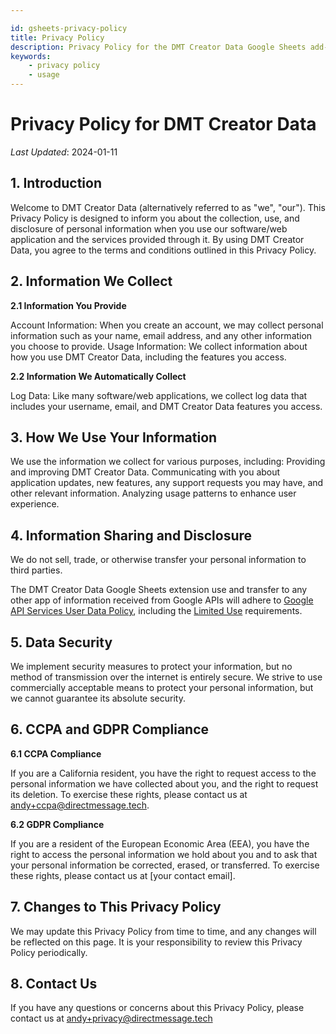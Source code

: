 ```yaml
---

id: gsheets-privacy-policy
title: Privacy Policy
description: Privacy Policy for the DMT Creator Data Google Sheets add-on
keywords:
    - privacy policy
    - usage
---
```




# Privacy Policy for DMT Creator Data
_Last Updated_: 2024-01-11

## 1. Introduction

Welcome to DMT Creator Data (alternatively referred to as "we", "our"). This Privacy Policy is designed to inform you about the collection, use, and disclosure of personal information when you use our software/web application and the services provided through it. By using DMT Creator Data, you agree to the terms and conditions outlined in this Privacy Policy.

## 2. Information We Collect

**2.1 Information You Provide**

Account Information: When you create an account, we may collect personal information such as your name, email address, and any other information you choose to provide.
Usage Information: We collect information about how you use DMT Creator Data, including the features you access.

**2.2 Information We Automatically Collect**

Log Data: Like many software/web applications, we collect log data that includes your username, email, and DMT Creator Data features you access.

## 3. How We Use Your Information

We use the information we collect for various purposes, including:
Providing and improving DMT Creator Data.
Communicating with you about application updates, new features, any support requests you may have, and other relevant information.
Analyzing usage patterns to enhance user experience.

## 4. Information Sharing and Disclosure

We do not sell, trade, or otherwise transfer your personal information to third parties.

The DMT Creator Data Google Sheets extension use and transfer to any other app of information received from Google APIs will adhere to [Google API Services User Data Policy](https://developers.google.com/terms/api-services-user-data-policy#additional_requirements_for_specific_api_scopes), including the [Limited Use](https://developers.google.com/terms/api-services-user-data-policy#additional_requirements_for_specific_api_scopes) requirements.

## 5. Data Security

We implement security measures to protect your information, but no method of transmission over the internet is entirely secure. We strive to use commercially acceptable means to protect your personal information, but we cannot guarantee its absolute security.

## 6. CCPA and GDPR Compliance

**6.1 CCPA Compliance**

If you are a California resident, you have the right to request access to the personal information we have collected about you, and the right to request its deletion. To exercise these rights, please contact us at andy+ccpa@directmessage.tech.

**6.2 GDPR Compliance**

If you are a resident of the European Economic Area (EEA), you have the right to access the personal information we hold about you and to ask that your personal information be corrected, erased, or transferred. To exercise these rights, please contact us at [your contact email].

## 7. Changes to This Privacy Policy

We may update this Privacy Policy from time to time, and any changes will be reflected on this page. It is your responsibility to review this Privacy Policy periodically.

## 8. Contact Us

If you have any questions or concerns about this Privacy Policy, please contact us at andy+privacy@directmessage.tech
